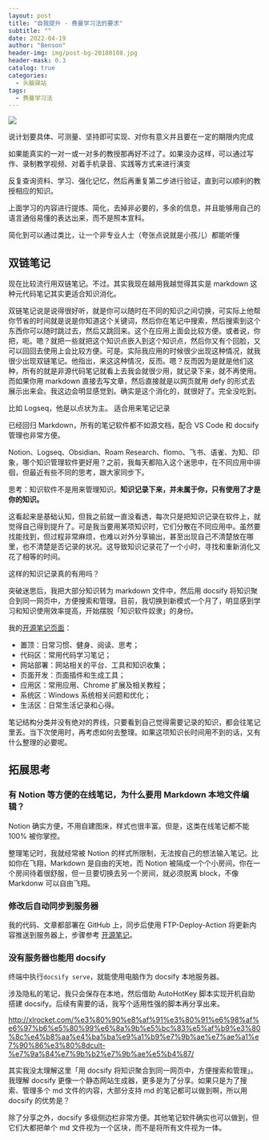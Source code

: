 ```yaml
---
layout: post
title: "自我提升 - 费曼学习法的要求"
subtitle: ""
date: 2022-04-19
author: "Benson"
header-img: img/post-bg-20180108.jpg
header-mask: 0.3
catalog: true
categories:
  - 头脑驿站
tags:
  - 费曼学习法
---
```


![](http://tc.seoipo.com/202204192027831.png)

说计划要具体、可测量、坚持即可实现、对你有意义并且要在一定的期限内完成

如果能真实的一对一或一对多的教授那再好不过了。如果没办这样，可以通过写作、录制教学视频、对着手机录音、实践等方式来进行演变

反复查询资料、学习、强化记忆，然后再重复第二步进行验证，直到可以顺利的教授相应的知识。

上面学习的内容进行提炼、简化，去掉非必要的，多余的信息，并且能够用自己的语言通俗易懂的表达出来，而不是照本宣科。

简化到可以通过类比，让一个非专业人士（夸张点说就是小孩儿）都能听懂

## 双链笔记

现在比较流行用双链笔记。不过。其实我现在越用我越觉得其实是 markdown 这种元代码笔记其实更适合知识消化。

双链笔记说是说得很好听，就是你可以随时在不同的知识之间切换，可实际上他帮你节省的时间就是说是你知道这个关键词，然后你在笔记中搜索，然后搜索到这个东西你可以随时跳过去，然后又跳回来。这个在应用上面会比较方便。或者说，你把，呃。嗯？就把一些就把这个知识点嵌入到这个知识点，然后你又有个回脸，又可以回回去使用上会比较方便。可是。实际我应用的时候很少出现这种情况，就我很少出现双链笔记。他指出，来这这种情况，反而。嗯？反而因为是就是他们这种，所有的就是非源代码笔记就看上去我会就很少用，就记录下来，就不再使用。而如果你用 markdown 直接去写文章，然后直接就是以网页就用 defy 的形式去展示出来会。我这边会明显感觉到。确实是这个消化的，就很好了。完全没吃到。

比如 Logseq，他是以点状为主。
适合用来笔记记录

已经回归 Markdown，所有的笔记软件都不如源文档，配合 VS Code 和 docsify 管理也非常方便。



Notion、Logseq、Obsidian、Roam Research、flomo、飞书、语雀、为知、印象，哪个知识管理软件更好用？之前，我每天都陷入这个迷思中，在不同应用中徘徊，但最近有些不同的思考，跟大家同步下。

思考：知识软件不是用来管理知识。**知识记录下来，并未属于你，只有使用了才是你的知识。**

这看起来是基础认知，但我之前就一直没看透，每次只是把知识记录在软件上，就觉得自己得到提升了。可是我当要用某项知识时，它们分散在不同应用中。虽然要找能找到，但过程非常麻烦，也难以对外分享输出，甚至出现自己不清楚放在哪里，也不清楚是否记录的状况。这导致知识记录花了一个小时，寻找和重新消化又花了相等的时间。

这样的知识记录真的有用吗？

突破迷思后，我把大部分知识转为 markdown 文件中，然后用 docsify 将知识聚合到同一网页中，方便搜索和管理。目前，我切换到新模式一个月了，明显感到学习和知识使用效率提高，开始摆脱「知识软件奴隶」的身份。

我的[开源笔记页面](https://newzone.top/notes/#/)：

- 置顶：日常习惯、健身、阅读、思考；
- 代码区：常用代码学习笔记；
- 网站部署：网站相关的平台、工具和知识收集；
- 页面开发：页面插件和生成工具；
- 应用区：常用应用、Chrome 扩展及相关教程；
- 系统区：Windows 系统相关问题和优化；
- 生活区：日常生活记录和心得。

笔记结构分类并没有绝对的界线，只要看到自己觉得需要记录的知识，都会往笔记里丢。当下次使用时，再考虑如何去整理。如果这项知识长时间用不到的话，又有什么整理的必要呢。

## 拓展思考

### 有 Notion 等方便的在线笔记，为什么要用 Markdown 本地文件编辑？

Notion 确实方便，不用自建图床，样式也很丰富。但是，这类在线笔记都不能 100% 被你掌控。

整理笔记时，我就经常被 Notion 的样式所限制，无法按自己的想法输入笔记。比如你在飞翔，Markdown 是自由的天地，而 Notion 被隔成一个个小房间，你在一个房间待着很舒服，但一旦要切换去另一个房间，就必须脱离 block，不像 Markdonw 可以自由飞翔。

### 修改后自动同步到服务器

我的代码、文章都部署在 GitHub 上，同步后使用 FTP-Deploy-Action 将更新内容推送到服务器上，步骤参考 [开源笔记](https://newzone.top/notes/#/deploy/Static?id=github-%e5%90%8c%e6%ad%a5%e5%88%b0-vps)。

### 没有服务器也能用 docsify

终端中执行`docsify serve`，就能使用电脑作为 docsify 本地服务器。

涉及隐私的笔记，我只会保存在本地，然后借助 AutoHotKey 脚本实现开机自助搭建 docsify。后续有需要的话，我写个适用性强的脚本再分享出来。

http://xlrocket.com/%e3%80%90%e8%af%91%e3%80%91%e6%98%af%e6%97%b6%e5%80%99%e6%8a%9b%e5%bc%83%e5%af%b9%e3%80%8c%e4%b8%aa%e4%ba%ba%e9%a1%b9%e7%9b%ae%e7%ae%a1%e7%90%86%e3%80%8dcult-%e7%9a%84%e7%9b%b2%e7%9b%ae%e5%b4%87/

其实我没太理解这里「用 docsify 将知识聚合到同一网页中，方便搜索和管理」。我理解 docsify 更像一个静态网站生成器，更多是为了分享。如果只是为了搜索、管理多个 md 文件的内容，大部分支持 md 的笔记都可以做到啊，所以用 docsify 的优势是？

除了分享之外，docsify 多级侧边栏非常方便。其他笔记软件确实也可以做到，但它们大都把单个 md 文件视为一个区块，而不是将所有文件视为一体。

